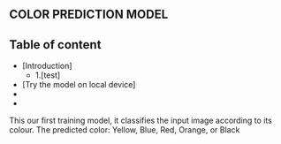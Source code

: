 ## COLOR PREDICTION MODEL
## Table of content
* [Introduction]
  * 1.[test]
* [Try the model on local device]
* 
* 
This our first training model, it classifies the input image according to its colour.
The predicted color:
Yellow, Blue, Red, Orange, or Black 

